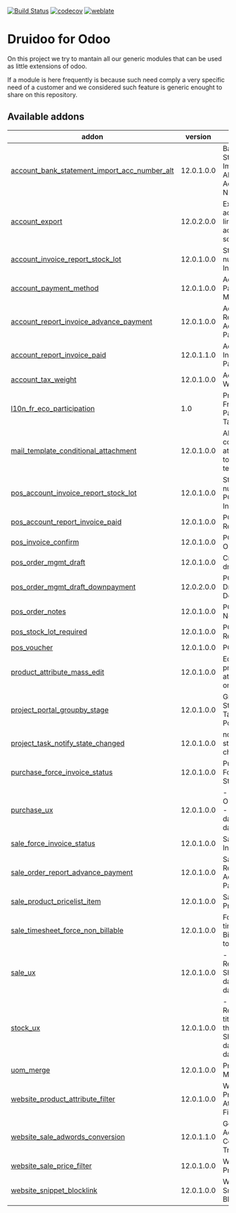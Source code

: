 [![Build Status](https://travis-ci.com/druidoo/druidoo-addons.svg?branch=12.0)](https://travis-ci.com/druidoo/druidoo-addons)
[![codecov](https://codecov.io/gh/druidoo/druidoo-addons/branch/12.0/graph/badge.svg)](https://codecov.io/gh/druidoo/druidoo-addons)
[![weblate](https://translate.druidoo.io/widgets/druidoo-addons-12-0/-/svg-badge.svg)](https://translate.druidoo.io/projects/druidoo-addons-12-0)

Druidoo for Odoo
===

On this project we try to mantain all our generic modules that can be used as
little extensions of odoo.

If a module is here frequently is because such need comply a very specific need
of a customer and we considered such feature is generic enought to share on
this repository.

<!-- prettier-ignore-start -->
[//]: # (addons)

Available addons
----------------
addon | version | summary
--- | --- | ---
[account_bank_statement_import_acc_number_alt](account_bank_statement_import_acc_number_alt/) | 12.0.1.0.0 | Bank Statement Import Alternative Account Number
[account_export](account_export/) | 12.0.2.0.0 | Export account move lines for accounting software
[account_invoice_report_stock_lot](account_invoice_report_stock_lot/) | 12.0.1.0.0 | Stock Lot numbers in Invoice report
[account_payment_method](account_payment_method/) | 12.0.1.0.0 | Account Payment Method
[account_report_invoice_advance_payment](account_report_invoice_advance_payment/) | 12.0.1.0.0 | Account Report Invoice Advance Payment
[account_report_invoice_paid](account_report_invoice_paid/) | 12.0.1.1.0 | Account Invoice Report Paid
[account_tax_weight](account_tax_weight/) | 12.0.1.0.0 | Account Tax Weight
[l10n_fr_eco_participation](l10n_fr_eco_participation/) | 1.0 | Provides French ECO Participation Taxes
[mail_template_conditional_attachment](mail_template_conditional_attachment/) | 12.0.1.0.0 | Allow to add conditional attachments to email templates
[pos_account_invoice_report_stock_lot](pos_account_invoice_report_stock_lot/) | 12.0.1.0.0 | Stock Lot numbers from POS Orders in Invoice report
[pos_account_report_invoice_paid](pos_account_report_invoice_paid/) | 12.0.1.0.0 | POS Invoice Report Paid
[pos_invoice_confirm](pos_invoice_confirm/) | 12.0.1.0.0 | POS Invoice Order Confirm
[pos_order_mgmt_draft](pos_order_mgmt_draft/) | 12.0.1.0.0 | Create POS draft orders
[pos_order_mgmt_draft_downpayment](pos_order_mgmt_draft_downpayment/) | 12.0.2.0.0 | POS Order Draft Downpayment
[pos_order_notes](pos_order_notes/) | 12.0.1.0.0 | POS Order Notes
[pos_stock_lot_required](pos_stock_lot_required/) | 12.0.1.0.0 | POS Stock Lot Required
[pos_voucher](pos_voucher/) | 12.0.1.0.0 | POS Voucher
[product_attribute_mass_edit](product_attribute_mass_edit/) | 12.0.1.0.0 | Edit multiple product attributes at once
[project_portal_groupby_stage](project_portal_groupby_stage/) | 12.0.1.0.0 | Group by Stage in Tasks view of Portal
[project_task_notify_state_changed](project_task_notify_state_changed/) | 12.0.1.0.0 | notify task stage changed
[purchase_force_invoice_status](purchase_force_invoice_status/) | 12.0.1.0.0 | Purchase Force Invoice Status
[purchase_ux](purchase_ux/) | 12.0.1.0.0 | - Purchase Order Report: - Show datetime as date
[sale_force_invoice_status](sale_force_invoice_status/) | 12.0.1.0.0 | Sale Force Invoice Status
[sale_order_report_advance_payment](sale_order_report_advance_payment/) | 12.0.1.0.0 | Sale Order Report Advance Payment
[sale_product_pricelist_item](sale_product_pricelist_item/) | 12.0.1.0.0 | Sale Product Pricelist Item
[sale_timesheet_force_non_billable](sale_timesheet_force_non_billable/) | 12.0.1.0.0 | Force to set a timesheets Billable Type to Non Billable
[sale_ux](sale_ux/) | 12.0.1.0.0 | - Sale Order Report: - Show datetime as date
[stock_ux](stock_ux/) | 12.0.1.0.0 | - Delivery Slip Report: - Add title before the name - Show datetime as date
[uom_merge](uom_merge/) | 12.0.1.0.0 | Product UoM Merge
[website_product_attribute_filter](website_product_attribute_filter/) | 12.0.1.0.0 | Website Product Attribute Filters
[website_sale_adwords_conversion](website_sale_adwords_conversion/) | 12.0.1.1.0 | Google Adwords Conversion Tracking
[website_sale_price_filter](website_sale_price_filter/) | 12.0.1.0.0 | Website Sale Price Filter
[website_snippet_blocklink](website_snippet_blocklink/) | 12.0.1.0.0 | Website Snippet Blocklink

[//]: # (end addons)
<!-- prettier-ignore-end -->
